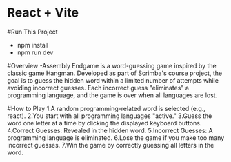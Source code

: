 # React + Vite
#Run This Project

- npm install
- npm run dev

#Overview
-Assembly Endgame is a word-guessing game inspired by the classic game Hangman. Developed as part of Scrimba's course project, the goal is to guess the hidden word within a limited number of attempts while avoiding incorrect guesses. Each incorrect guess "eliminates" a programming language, and the game is over when all languages are lost.

#How to Play
1.A random programming-related word is selected (e.g., react).
2.You start with all programming languages "active."
3.Guess the word one letter at a time by clicking the displayed keyboard buttons.
4.Correct Guesses: Revealed in the hidden word.
5.Incorrect Guesses: A programming language is eliminated.
6.Lose the game if you make too many incorrect guesses.
7.Win the game by correctly guessing all letters in the word.
